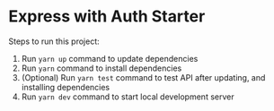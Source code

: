 # Express with Auth Starter

Steps to run this project:

1. Run `yarn up` command to update dependencies
1. Run `yarn` command to install dependencies
1. (Optional) Run `yarn test` command to test API after updating, and installing dependencies
1. Run `yarn dev` command to start local development server
